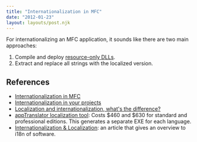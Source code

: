 ```yaml
---
title: "Internationalization in MFC"
date: "2012-01-23"
layout: layouts/post.njk
---
```


For internationalizing an MFC application, it sounds like there are two main approaches:

1. Compile and deploy [resource-only DLLs](http://support.microsoft.com/kb/198846).
2. Extract and replace all strings with the localized version.

## References

- [Internationalization in MFC](http://stackoverflow.com/questions/4398402/internationalization-in-mfc)
- [Internationalization in your projects](http://stackoverflow.com/questions/898/internationalization-in-your-projects)
- [Localization and internationalization, what's the difference?](http://stackoverflow.com/questions/506743/localization-and-internationalization-whats-the-difference)
- [appTranslator localization tool](http://www.apptranslator.com/apptranslator.html): Costs $460 and $630 for standard and professional editions. This generates a separate EXE for each language.
- [Internationalization & Localization](http://www.suodenjoki.dk/us/productions/articles/localization.htm): an article that gives an overview to i18n of software.
